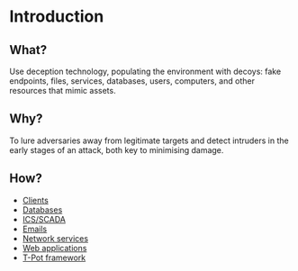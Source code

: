 # Introduction

## What?

Use deception technology, populating the environment with decoys: fake endpoints, files, services, databases, users, 
computers, and other resources that mimic assets.

## Why?

To lure adversaries away from legitimate targets and detect intruders in the early stages of an attack, both key to 
minimising damage.

## How?

* [Clients](clients.md)
* [Databases](databases.md)
* [ICS/SCADA](ics.md)
* [Emails](emails.md)
* [Network services](network.md)
* [Web applications](webapps.md)
* [T-Pot framework](tpot.md)